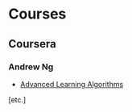 # Courses

## Coursera

### Andrew Ng

- [Advanced Learning Algorithms](https://www.coursera.org/learn/advanced-learning-algorithms/)

[etc.]
